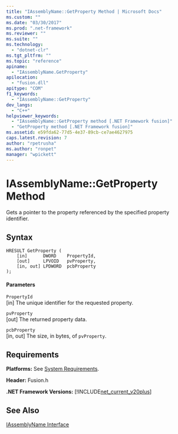 ```yaml
---
title: "IAssemblyName::GetProperty Method | Microsoft Docs"
ms.custom: ""
ms.date: "03/30/2017"
ms.prod: ".net-framework"
ms.reviewer: ""
ms.suite: ""
ms.technology: 
  - "dotnet-clr"
ms.tgt_pltfrm: ""
ms.topic: "reference"
apiname: 
  - "IAssemblyName.GetProperty"
apilocation: 
  - "fusion.dll"
apitype: "COM"
f1_keywords: 
  - "IAssemblyName::GetProperty"
dev_langs: 
  - "C++"
helpviewer_keywords: 
  - "IAssemblyName::GetProperty method [.NET Framework fusion]"
  - "GetProperty method [.NET Framework fusion]"
ms.assetid: e59fda62-77d5-4e37-89cb-ce7ae4627975
caps.latest.revision: 7
author: "rpetrusha"
ms.author: "ronpet"
manager: "wpickett"
---
```

# IAssemblyName::GetProperty Method
Gets a pointer to the property referenced by the specified property identifier.  
  
## Syntax  
  
```  
HRESULT GetProperty (  
    [in]      DWORD    PropertyId,  
    [out]     LPVOID   pvProperty,  
    [in, out] LPDWORD  pcbProperty  
);  
```  
  
#### Parameters  
 `PropertyId`  
 [in] The unique identifier for the requested property.  
  
 `pvProperty`  
 [out] The returned property data.  
  
 `pcbProperty`  
 [in, out] The size, in bytes, of `pvProperty`.  
  
## Requirements  
 **Platforms:** See [System Requirements](../../../../docs/framework/get-started/system-requirements.md).  
  
 **Header:** Fusion.h  
  
 **.NET Framework Versions:** [!INCLUDE[net_current_v20plus](../../../../includes/net-current-v20plus-md.md)]  
  
## See Also  
 [IAssemblyName Interface](../../../../docs/framework/unmanaged-api/fusion/iassemblyname-interface.md)